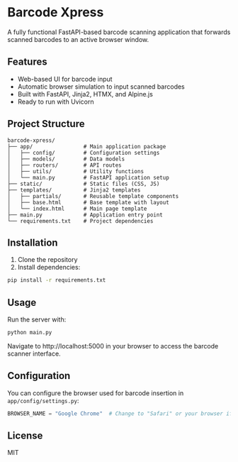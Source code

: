 # Barcode Xpress

A fully functional FastAPI-based barcode scanning application that forwards scanned barcodes to an active browser window.

## Features

- Web-based UI for barcode input
- Automatic browser simulation to input scanned barcodes
- Built with FastAPI, Jinja2, HTMX, and Alpine.js
- Ready to run with Uvicorn

## Project Structure

```
barcode-xpress/
├── app/                # Main application package
│   ├── config/         # Configuration settings
│   ├── models/         # Data models
│   ├── routers/        # API routes
│   ├── utils/          # Utility functions
│   └── main.py         # FastAPI application setup
├── static/             # Static files (CSS, JS)
├── templates/          # Jinja2 templates
│   ├── partials/       # Reusable template components
│   ├── base.html       # Base template with layout
│   └── index.html      # Main page template
├── main.py             # Application entry point
└── requirements.txt    # Project dependencies
```

## Installation

1. Clone the repository
2. Install dependencies:

```bash
pip install -r requirements.txt
```

## Usage

Run the server with:

```bash
python main.py
```

Navigate to http://localhost:5000 in your browser to access the barcode scanner interface.

## Configuration

You can configure the browser used for barcode insertion in `app/config/settings.py`:

```python
BROWSER_NAME = "Google Chrome"  # Change to "Safari" or your browser if needed
```

## License

MIT
